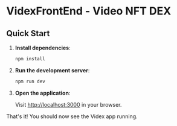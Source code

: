 # VidexFrontEnd - Video NFT DEX

## Quick Start

1. **Install dependencies**:

    ```bash
    npm install
    ```

2. **Run the development server**:

    ```bash
    npm run dev
    ```

3. **Open the application**:

    Visit [http://localhost:3000](http://localhost:3000) in your browser.

That's it! You should now see the Videx app running.